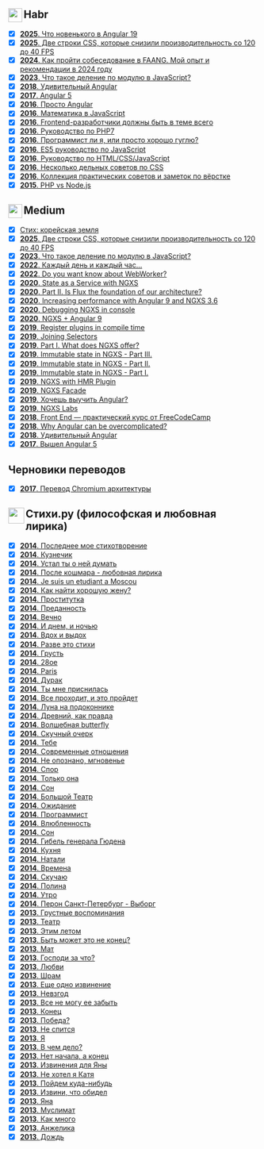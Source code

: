 <h2><img src="https://assets.habr.com/habr-web/img/favicons/favicon-32.png" style="height:28px;width:28px" align="left"> Habr</h2>

- [x] [<b>2025</b>. Что новенького в Angular 19](https://habr.com/ru/articles/884208/)
- [x] [<b>2025</b>. Две строки CSS, которые снизили производительность со 120 до 40 FPS](https://habr.com/ru/articles/864840/)
- [x] [<b>2024</b>. Как пройти собеседование в FAANG. Мой опыт и рекомендации в 2024 году](https://habr.com/ru/articles/820441/)
- [x] [<b>2023</b>. Что такое деление по модулю в JavaScript?](https://habr.com/ru/articles/770522/)
- [x] [<b>2018</b>. Удивительный Angular](https://habr.com/ru/articles/348818/)
- [x] [<b>2017</b>. Angular 5](https://habr.com/ru/articles/341688/)
- [x] [<b>2016</b>. Просто Angular](https://habr.com/ru/users/splincodewd/publications/articles/)
- [x] [<b>2016</b>. Математика в JavaScript](https://habr.com/ru/articles/312880/)
- [x] [<b>2016</b>. Frontend-разработчики должны быть в теме всего](https://habr.com/ru/articles/306716/)
- [x] [<b>2016</b>. Руководство по PHP7](https://habr.com/ru/articles/302942/)
- [x] [<b>2016</b>. Программист ли я, или просто хорошо гуглю?](https://habr.com/ru/articles/301674/)
- [x] [<b>2016</b>. ES5 руководство по JavaScript](https://habr.com/ru/articles/281110/)
- [x] [<b>2016</b>. Руководство по HTML/CSS/JavaScript](https://habr.com/ru/articles/275729/)
- [x] [<b>2016</b>. Несколько дельных советов по CSS](https://habr.com/ru/articles/273403/)
- [x] [<b>2016</b>. Коллекция практических советов и заметок по вёрстке](https://habr.com/ru/articles/273471/)
- [x] [<b>2015</b>. PHP vs Node.js](https://habr.com/ru/articles/273259/)

<h2><img src="https://miro.medium.com/v2/resize:fill:120:120/10fd5c419ac61637245384e7099e131627900034828f4f386bdaa47a74eae156" style="height:28px;width:28px" align="left"> Medium</h2>

- [x] [Стих: корейская земля](https://medium.com/@splincode/%D1%81%D1%82%D0%B8%D1%85-%D0%BA%D0%BE%D1%80%D0%B5%D0%B9%D1%81%D0%BA%D0%B0%D1%8F-%D0%B7%D0%B5%D0%BC%D0%BB%D1%8F-f1dcdb395b04)
- [x] [<b>2025</b>. Две строки CSS, которые снизили производительность со 120 до 40 FPS](https://medium.com/@splincode/%D0%B4%D0%B2%D0%B5-%D1%81%D1%82%D1%80%D0%BE%D0%BA%D0%B8-css-%D0%BA%D0%BE%D1%82%D0%BE%D1%80%D1%8B%D0%B5-%D1%81%D0%BD%D0%B8%D0%B7%D0%B8%D0%BB%D0%B8-%D0%BF%D1%80%D0%BE%D0%B8%D0%B7%D0%B2%D0%BE%D0%B4%D0%B8%D1%82%D0%B5%D0%BB%D1%8C%D0%BD%D0%BE%D1%81%D1%82%D1%8C-%D1%81%D0%BE-120-%D0%B4%D0%BE-40-fps-07991e707526)
- [x] [<b>2023</b>. Что такое деление по модулю в JavaScript?](https://medium.com/@splincode/%D1%87%D1%82%D0%BE-%D1%82%D0%B0%D0%BA%D0%BE%D0%B5-%D0%B4%D0%B5%D0%BB%D0%B5%D0%BD%D0%B8%D0%B5-%D0%BF%D0%BE-%D0%BC%D0%BE%D0%B4%D1%83%D0%BB%D1%8E-%D0%B2-javascript-5d0e70377b4a)
- [x] [<b>2022</b>. Каждый день и каждый час…](https://medium.com/@splincode/%D0%BA%D0%B0%D0%B6%D0%B4%D1%8B%D0%B9-%D0%B4%D0%B5%D0%BD%D1%8C-%D0%B8-%D0%BA%D0%B0%D0%B6%D0%B4%D1%8B%D0%B9-%D1%87%D0%B0%D1%81-5ade49617601)
- [x] [<b>2022</b>. Do you want know about WebWorker?](https://medium.com/@splincode/do-you-want-know-about-webworker-ce732821b805)
- [x] [<b>2020</b>. State as a Service with NGXS](https://medium.com/ngxs-stories/state-as-a-service-with-ngxs-%EF%B8%8F-97e7de8ec072)
- [x] [<b>2020</b>. Part II. Is Flux the foundation of our architecture?](https://medium.com/ngxs-stories/part-ii-is-flux-the-foundation-of-our-architecture-%EF%B8%8F-27a2dc999840)
- [x] [<b>2020</b>. Increasing performance with Angular 9 and NGXS 3.6](https://medium.com/ngxs-stories/increasing-performance-with-angular-9-and-ngxs-3-6-3df5b03a7ff0)
- [x] [<b>2020</b>. Debugging NGXS in console](https://medium.com/ngxs-stories/debugging-ngxs-in-console-51ef49eb6446)
- [x] [<b>2020</b>. NGXS + Angular 9](https://medium.com/ngxs-stories/ngxs-angular-9-7d4a93b90a2)
- [x] [<b>2019</b>. Register plugins in compile time](https://medium.com/ngxs-stories/register-plugins-in-compile-time-7c44df95609)
- [x] [<b>2019</b>. Joining Selectors](https://medium.com/ngxs-stories/joining-selectors-5e135d043b4)
- [x] [<b>2019</b>. Part I. What does NGXS offer?](https://medium.com/ngxs-stories/why-you-should-use-ngxs-af5433e19829)
- [x] [<b>2019</b>. Immutable state in NGXS - Part III.](https://medium.com/@splincode/immutable-state-in-ngxs-part-iii-738629891301)
- [x] [<b>2019</b>. Immutable state in NGXS - Part II.](https://medium.com/@splincode/immutable-state-in-ngxs-part-ii-bf249929e5fb)
- [x] [<b>2019</b>. Immutable state in NGXS - Part I.](https://medium.com/ngxs/immutable-state-in-ngxs-part-i-ba318bfc5bb3)
- [x] [<b>2019</b>. NGXS with HMR Plugin](https://medium.com/ngxs/ngxs-with-hmr-plugin-c2004bcf576d)
- [x] [<b>2019</b>. NGXS Facade](https://medium.com/ngxs/ngxs-facade-3aa90c41497b)
- [x] [<b>2019</b>. Хочешь выучить Angular?](https://medium.com/@splincode/%D1%85%D0%BE%D1%87%D0%B5%D1%88%D1%8C-%D0%B2%D1%8B%D1%83%D1%87%D0%B8%D1%82%D1%8C-angular-90ffecef68f2)
- [x] [<b>2019</b>. NGXS Labs](https://medium.com/ngxs/ngxs-labs-update-3-jan-2018-55a3a0766452)
- [x] [<b>2018</b>. Front End — практический курс от FreeCodeCamp](https://medium.com/@splincode/front-end-%D0%BF%D1%80%D0%B0%D0%BA%D1%82%D0%B8%D1%87%D0%B5%D1%81%D0%BA%D0%B8%D0%B9-%D0%BA%D1%83%D1%80%D1%81-%D0%BE%D1%82-freecodecampl-ba8eea14abd1?source=user_profile_page---------18-------------64160252a123---------------)
- [x] [<b>2018</b>. Why Angular can be overcomplicated?](https://medium.com/@splincode/why-is-angular-can-be-over-complicated-eda09933cb2a)
- [x] [<b>2018</b>. Удивительный Angular](https://medium.com/@splincode/%D1%83%D0%B4%D0%B8%D0%B2%D0%B8%D1%82%D0%B5%D0%BB%D1%8C%D0%BD%D1%8B%D0%B9-angular-42238622d170)
- [x] [<b>2017</b>. Вышел Angular 5](https://medium.com/@splincode/%D0%B2%D1%8B%D1%88%D0%B5%D0%BB-angular-5-af1bc19ff5db)

<h2>Черновики переводов</h2>

- [x] [<b>2017</b>. Перевод Chromium архитектуры](https://github.com/splincode/chromium-architecture)

<h2><img src="https://static.tildacdn.com/tild3031-3732-4330-b530-343635336234/stihiru.png" style="height:32px;" align="left"> Стихи.ру (философская и любовная лирика)</h2>

- [x] [<b>2014</b>. Последнее мое стихотворение](https://stihi.ru/2014/10/03/3454)
- [x] [<b>2014</b>. Кузнечик](https://stihi.ru/2014/09/29/5567)
- [x] [<b>2014</b>. Устал ты о ней думать](https://stihi.ru/2014/09/18/6462)
- [x] [<b>2014</b>. После кошмара - любовная лирика](https://stihi.ru/2014/09/14/8051)
- [x] [<b>2014</b>. Je suis un etudiant a Moscou](https://stihi.ru/2014/09/07/4029)
- [x] [<b>2014</b>. Как найти хорошую жену?](https://stihi.ru/2014/09/06/2075)
- [x] [<b>2014</b>. Проститутка](https://stihi.ru/2014/08/25/4894)
- [x] [<b>2014</b>. Преданность](https://stihi.ru/2014/08/21/9245)
- [x] [<b>2014</b>. Вечно](https://stihi.ru/2014/08/20/8953)
- [x] [<b>2014</b>. И днем, и ночью](https://stihi.ru/2014/08/18/4362)
- [x] [<b>2014</b>. Вдох и выдох](https://stihi.ru/2014/08/18/4334)
- [x] [<b>2014</b>. Разве это стихи](https://stihi.ru/2014/08/18/4286)
- [x] [<b>2014</b>. Грусть](https://stihi.ru/2014/08/18/4264)
- [x] [<b>2014</b>. 28ое](https://stihi.ru/2014/08/08/10035)
- [x] [<b>2014</b>. Paris](https://stihi.ru/2014/08/08/10018)
- [x] [<b>2014</b>. Дурак](https://stihi.ru/2014/08/02/491)
- [x] [<b>2014</b>. Ты мне приснилась](https://stihi.ru/2014/07/20/4993)
- [x] [<b>2014</b>. Все проходит, и это пройдет](https://stihi.ru/2014/07/12/9174)
- [x] [<b>2014</b>. Луна на подоконнике](https://stihi.ru/2014/07/12/2362)
- [x] [<b>2014</b>. Древний, как правда](https://stihi.ru/2014/07/07/7148)
- [x] [<b>2014</b>. Волшебная butterfly](https://stihi.ru/2014/07/04/7737)
- [x] [<b>2014</b>. Скучный очерк](https://stihi.ru/2014/07/04/7723)
- [x] [<b>2014</b>. Тебе](https://stihi.ru/2014/07/01/3938)
- [x] [<b>2014</b>. Современные отношения](https://stihi.ru/2014/07/01/3749)
- [x] [<b>2014</b>. Не опознано, мгновенье](https://stihi.ru/2014/06/25/9294)
- [x] [<b>2014</b>. Спор](https://stihi.ru/2014/06/24/464)
- [x] [<b>2014</b>. Только она](https://stihi.ru/2014/06/20/3022)
- [x] [<b>2014</b>. Сон](https://stihi.ru/2014/06/16/371)
- [x] [<b>2014</b>. Большой Театр](https://stihi.ru/2014/06/10/7314)
- [x] [<b>2014</b>. Ожидание](https://stihi.ru/2014/06/06/5269)
- [x] [<b>2014</b>. Программист](https://stihi.ru/2014/06/06/5203)
- [x] [<b>2014</b>. Влюбленность](https://stihi.ru/2014/06/04/5898)
- [x] [<b>2014</b>. Сон](https://stihi.ru/2014/05/24/5857)
- [x] [<b>2014</b>. Гибель генерала Гюдена](https://stihi.ru/2014/05/24/5701)
- [x] [<b>2014</b>. Кухня](https://stihi.ru/2014/05/24/5666)
- [x] [<b>2014</b>. Натали](https://stihi.ru/2014/05/24/5660)
- [x] [<b>2014</b>. Времена](https://stihi.ru/2014/03/14/10119)
- [x] [<b>2014</b>. Скучаю](https://stihi.ru/2014/03/02/9332)
- [x] [<b>2014</b>. Полина](https://stihi.ru/2014/02/28/6003)
- [x] [<b>2014</b>. Утро](https://stihi.ru/2014/01/23/7189)
- [x] [<b>2014</b>. Перон Санкт-Петербург - Выборг](https://stihi.ru/2014/01/10/11698)
- [x] [<b>2013</b>. Грустные воспоминания](https://stihi.ru/2013/12/24/9625)
- [x] [<b>2013</b>. Театр](https://stihi.ru/2013/12/24/9616)
- [x] [<b>2013</b>. Этим летом](https://stihi.ru/2013/12/24/9593)
- [x] [<b>2013</b>. Быть может это не конец?](https://stihi.ru/2013/12/24/9571)
- [x] [<b>2013</b>. Мат](https://stihi.ru/2013/12/01/10334)
- [x] [<b>2013</b>. Господи за что?](https://stihi.ru/2013/10/29/1580)
- [x] [<b>2013</b>. Любви](https://stihi.ru/2013/10/11/4104)
- [x] [<b>2013</b>. Шрам](https://stihi.ru/2013/09/26/7073)
- [x] [<b>2013</b>. Еще одно извинение](https://stihi.ru/2013/09/12/6666)
- [x] [<b>2013</b>. Невзгод](https://stihi.ru/2013/08/09/928)
- [x] [<b>2013</b>. Все не могу ее забыть](https://stihi.ru/2013/07/13/6336)
- [x] [<b>2013</b>. Конец](https://stihi.ru/2013/07/13/6327)
- [x] [<b>2013</b>. Победа?](https://stihi.ru/2013/07/13/6319)
- [x] [<b>2013</b>. Не спится](https://stihi.ru/2013/07/13/6312)
- [x] [<b>2013</b>. Я](https://stihi.ru/2013/07/13/6308)
- [x] [<b>2013</b>. В чем дело?](https://stihi.ru/2013/07/13/6306)
- [x] [<b>2013</b>. Нет начала, а конец](https://stihi.ru/2013/07/13/6303)
- [x] [<b>2013</b>. Извинения для Яны](https://stihi.ru/2013/07/13/6287)
- [x] [<b>2013</b>. Не хотел я Катя](https://stihi.ru/2013/07/13/6283)
- [x] [<b>2013</b>. Пойдем куда-нибудь](https://stihi.ru/2013/07/13/6278)
- [x] [<b>2013</b>. Извини, что обидел](https://stihi.ru/2013/07/13/6273)
- [x] [<b>2013</b>. Яна](https://stihi.ru/2013/07/13/6267)
- [x] [<b>2013</b>. Муслимат](https://stihi.ru/2013/07/13/6263)
- [x] [<b>2013</b>. Как много](https://stihi.ru/2013/07/13/6253)
- [x] [<b>2013</b>. Анжелика](https://stihi.ru/2013/07/13/6234)
- [x] [<b>2013</b>. Дождь](https://stihi.ru/2013/08/28/9168)

